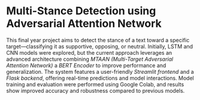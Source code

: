 # Multi-Stance Detection using Adversarial Attention Network
This final year project aims to detect the stance of a text toward a specific target—classifying it as supportive, opposing, or neutral. Initially, LSTM and CNN models were explored, but the current approach leverages an advanced architecture combining *MTAAN (Multi-Target Adversarial Attention Network)*
a *BERT Encoder* to improve performance and generalization.
The system features a user-friendly *Streamlit frontend* and a *Flask backend*, offering real-time predictions and model interactions. Model training and evaluation were performed using Google Colab, and results show improved accuracy and robustness compared to previous models.
